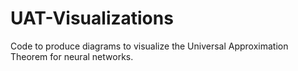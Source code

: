 # UAT-Visualizations
Code to produce diagrams to visualize the Universal Approximation Theorem for neural networks.
